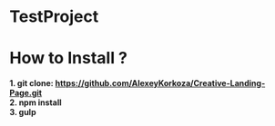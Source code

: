 # TestProject

How to Install ?
=====================
**1. git clone: https://github.com/AlexeyKorkoza/Creative-Landing-Page.git <br/>
2. npm install <br/>
3. gulp**
